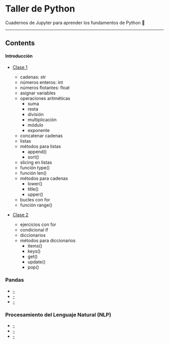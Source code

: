 # Taller de Python
Cuadernos de Jupyter para aprender los fundamentos de Python 🐍

---

## Contents

#### Introducción
- [Clase 1](https://github.com/fer-aguirre/taller-python/blob/main/notebooks/introduction/clase1.ipynb)
    - cadenas: str
    - números enteros: int
    - números flotantes: float
    - asignar variables
    - operaciones aritméticas
        - suma
        - resta
        - división
        - multiplicación
        - módulo
        - exponente
    - concatenar cadenas
    - listas
    - métodos para listas
        - append()
        - sort()
    - slicing en listas
    - función type()
    - función len()
    - métodos para cadenas
        - lower()
        - title()
        - upper()
    - bucles con for
    - función range()

- [Clase 2](https://github.com/fer-aguirre/taller-python/blob/main/notebooks/introduction/clase2.ipynb)
    - ejercicios con for
    - condicional if
    - diccionarios
    - métodos para diccionarios
        - items()
        - keys()
        - get()
        - update()
        - pop()

### Pandas
- [-]()
- [-]()
- [-]()

### Procesamiento del Lenguaje Natural (NLP)
- [-]()
- [-]()
- [-]()
